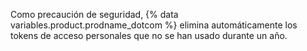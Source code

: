 Como precaución de seguridad, {% data variables.product.prodname_dotcom %} elimina automáticamente los tokens de acceso personales que no se han usado durante un año.
